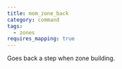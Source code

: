 ```yaml
---
title: mom_zone_back
category: command
tags:
  - zones
requires_mapping: true
---
```


Goes back a step when zone building.